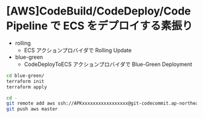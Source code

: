 # [AWS]CodeBuild/CodeDeploy/CodePipeline で ECS をデプロイする素振り

- rolling
    - ECS アクションプロバイダで Rolling Update
- blue-green
    - CodeDeployToECS アクションプロバイダで Blue-Green Deployment

```sh
cd blue-green/
terraform init
terraform apply

cd -
git remote add aws ssh://APKxxxxxxxxxxxxxxxxx@git-codecommit.ap-northeast-1.amazonaws.com/v1/repos/oreore-ecs-deploy-repo
git push aws master
```
